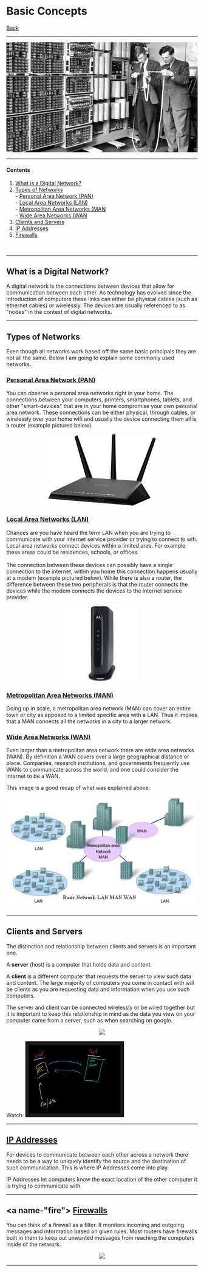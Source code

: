 # <a name="top"> Basic Concepts

[Back](README.md)

---

<p align="center"><img src="old_comp.jpg" height="" width=""></p>

---

#### Contents

1. [What is a Digital Network?](#what)
2. [Types of Networks](#type)
    <br>- [Personal Area Network (PAN)](#PAN)
    <br>- [Local Area Networks (LAN)](#LAN)
    <br>- [Metropolitan Area Networks (MAN](#MAN)
    <br>- [Wide Area Networks (WAN](#WAN)
3. [Clients and Servers](#clients)
4. [IP Addresses](#ip)
5. [Firewalls](#fire)

<br>

---

## <a name="what"> What is a Digital Network?
A digital network is the connections between devices that allow for communication between each other. As technology has evolved since the introduction of computers these links can either be physical cables (such as ethernet cables) or wirelessly. The devices are usually referenced to as "nodes" in the context of digital networks.

---

## <a name="type"> Types of Networks
Even though all networks work based off the same basic principals they are not all the same. Below I am going to explain some commonly used networks.

### <a name="PAN"> [Personal Area Network (PAN)](https://en.wikipedia.org/wiki/Personal_area_network)
You can observe a personal area networks right in your home. The connections between your computers, printers, smartphones, tablets, and other "smart-devices" that are in your home compromise your own personal area network. These connections can be either physical, through cables, or wirelessly over your home wifi and usually the device connecting them all is a router (example pictured below).

<p align="center"><img src="router.jpg" height="189" width="283.5"></p>

### <a name="LAN"> [Local Area Networks (LAN)](https://en.wikipedia.org/wiki/Local_area_network)
Chances are you have heard the term LAN when you are trying to communicate with your internet service provider or trying to connect to wifi. Local area networks connect devices within a limited area. For example these areas could be residences, schools, or offices.
<br><br>The connection between these devices can possibly have a single connection to the internet, within you home this connection happens usually at a modem (example pictured below). While there is also a router, the difference between these two peripherals is that the router connects the devices while the modem connects the devices to the internet service provider.

<p align="center"><img src="modem.jpg" height="200" width="200"></p>


### <a name="MAN"> [Metropolitan Area Networks (MAN)](https://en.wikipedia.org/wiki/Metropolitan_area_network)
Going up in scale, a metropolitan area network (MAN) can cover an entire town or city as apposed to a limited specific area with a LAN. Thus it implies that a MAN connects all the networks in a city to a larger network.

### <a name="WAN"> [Wide Area Networks (WAN)](https://en.wikipedia.org/wiki/Wide_area_network)
Even larger than a metropolitan area network there are wide area networks (WAN). By definition a WAN covers over a large geographical distance or place. Companies, research institutions, and governments frequently use WANs to communicate across the world, and one could consider the internet to be a WAN.


This image is a good recap of what was explained above:
<p align="center"><img src="basic_network.png" height="" width=""></p>

---

## <a name="clients"> Clients and Servers
The distinction and relationship between clients and servers is an important one.

A **server** (host) is a computer that holds data and content.

A **client** is a different computer that requests the server to view such data and content. The large majority of computers you come in contact with will be clients as you are requesting data and information when you use such computers.

The server and client can be connected wirelessly or be wired together but it is important to keep this relationship in mind as the data you view on your computer came from a server, such as when searching on google.


<p align="center"><img src="https://commotionwireless.net/files/CCK_Networking_Basics_Client_server_diagram.png" height="" width=""></p>

Watch: <a href="https://www.youtube.com/watch?v=CwfTpGVa2wE&list=PL6gx4Cwl9DGBpuvPW0aHa7mKdn_k9SPKO&index=8"><img src="youtube3.jpg" alt="Clients and Servers" width="240" height="180" border="10" /></a>

---

## <a name="ip"> [IP Addresses](https://en.wikipedia.org/wiki/IP_address)
For devices to communicate between each other across a network there needs to be a way to uniquely identify the source and the destination of such communication. This is where IP Addresses come into play.

IP Addresses let computers know the exact location of the other computer it is trying to communicate with.

---

## <a name-"fire"> [Firewalls][1]
You can think of a firewall as a filter. It monitors incoming and outgoing messages and information based on given rules. Most routers have firewalls built in them to keep out unwanted messages from reaching the computers inside of the network.

<p align="center"><img src="https://commotionwireless.net/files/CCK_Networking_Basics_router_icons_3.png" height="" width=""></p>

---

[1]: https://en.wikipedia.org/wiki/Firewall_(computing)
